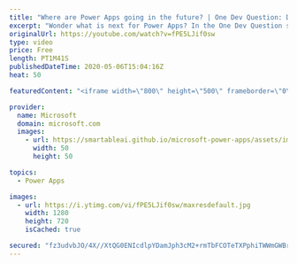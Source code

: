 ```yaml
---
title: "Where are Power Apps going in the future? | One Dev Question: Dona Sarkar"
excerpt: "Wonder what is next for Power Apps? In the One Dev Question series, Principal Cloud Advocate Dona Sarkar shares some exciting news about the future of Power Apps.   For more information, visit: https://powerapps.microsoft.com/blog/?WT.mc_id=onedevquestion-c9-donasa  Try Azure for free: https://aka.ms/TryAzure7"
originalUrl: https://youtube.com/watch?v=fPE5LJif0sw
type: video
price: Free
length: PT1M41S
publishedDateTime: 2020-05-06T15:04:16Z
heat: 50

featuredContent: "<iframe width=\"800\" height=\"500\" frameborder=\"0\" src=\"https://www.youtube.com/embed/fPE5LJif0sw\" allow=\"accelerometer; autoplay; encrypted-media; gyroscope; picture-in-picture\" allowfullscreen></iframe>"

provider:
  name: Microsoft
  domain: microsoft.com
  images:
    - url: https://smartableai.github.io/microsoft-power-apps/assets/images/organizations/microsoft.com-50x50.jpg
      width: 50
      height: 50

topics:
  - Power Apps

images:
  - url: https://i.ytimg.com/vi/fPE5LJif0sw/maxresdefault.jpg
    width: 1280
    height: 720
    isCached: true

secured: "fz3udvbJO/4X//XtQG0ENIcdlpYDamJph3cM2+rmTbFCOTeTXPphiTWWmGWBrrqG2QEpWplcz2Rn2HVQMcEXlmwt+L/g5x7JZRtyqnrc1FpdeM6D2l4XZMrfiIPlOxJl3S79+M+5jM9uG9l09xH5E7TOcOBwpVAanmWrev8mZVcHKFHEjbvdgAh90f1L5sD26oT3x86MMQ5pbTpKR9oMWsS/o2eLidKK5cbAeIqMT64VaqKor4GEniV1uI2M/ampfjJbGPHnE17RHDg8CnqutxtcOHXGcp0YJ5c7D97ZNdRQU4zwE1cgZyfAZHmsOPyX9eRyKTgFJaxjhMRk3aGFseh2C8FZiwKuDZumS7D3LrBeMUy8kIpCBIUHU7Z4T+sb0AgTFtHt2bad+tHmE1GIhY+mkK3uWIu4gNkUoddQyhs=;KRKKk+hzrpElT0pDeuk2fw=="
---
```



